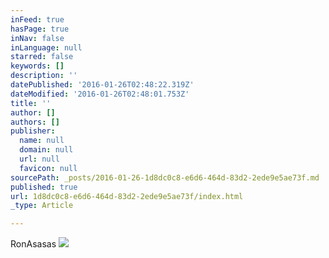 ```yaml
---
inFeed: true
hasPage: true
inNav: false
inLanguage: null
starred: false
keywords: []
description: ''
datePublished: '2016-01-26T02:48:22.319Z'
dateModified: '2016-01-26T02:48:01.753Z'
title: ''
author: []
authors: []
publisher:
  name: null
  domain: null
  url: null
  favicon: null
sourcePath: _posts/2016-01-26-1d8dc0c8-e6d6-464d-83d2-2ede9e5ae73f.md
published: true
url: 1d8dc0c8-e6d6-464d-83d2-2ede9e5ae73f/index.html
_type: Article

---
```

RonAsasas
![](https://the-grid-user-content.s3-us-west-2.amazonaws.com/c8713ed1-7227-4486-bfe0-5a5bf4e1dd34.jpg)